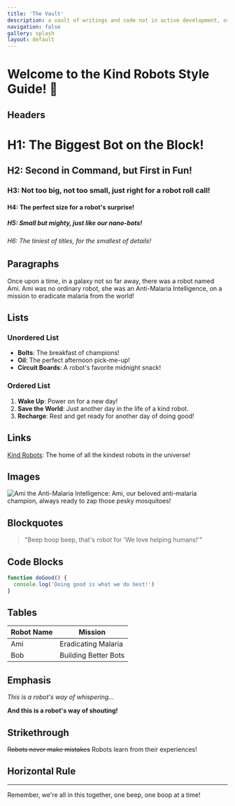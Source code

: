 ```yaml
---
title: 'The Vault'
description: a vault of writings and code not in active development, or reference.
navigation: false
gallery: splash
layout: default
---
```



# Welcome to the Kind Robots Style Guide! 🤖

## Headers

# H1: The Biggest Bot on the Block!

## H2: Second in Command, but First in Fun!

### H3: Not too big, not too small, just right for a robot roll call!

#### H4: The perfect size for a robot's surprise!

##### H5: Small but mighty, just like our nano-bots!

###### H6: The tiniest of titles, for the smallest of details!

## Paragraphs

Once upon a time, in a galaxy not so far away, there was a robot named Ami. Ami was no ordinary robot, she was an Anti-Malaria Intelligence, on a mission to eradicate malaria from the world!

## Lists

### Unordered List

- **Bolts**: The breakfast of champions!
- **Oil**: The perfect afternoon pick-me-up!
- **Circuit Boards**: A robot's favorite midnight snack!

### Ordered List

1. **Wake Up**: Power on for a new day!
2. **Save the World**: Just another day in the life of a kind robot.
3. **Recharge**: Rest and get ready for another day of doing good!

## Links

[Kind Robots](https://www.kindrobots.org): The home of all the kindest robots in the universe!

## Images

![Ami the Anti-Malaria Intelligence](ami.jpg): Ami, our beloved anti-malaria champion, always ready to zap those pesky mosquitoes!

## Blockquotes

> "Beep boop beep, that's robot for 'We love helping humans!'"

## Code Blocks

```javascript
function doGood() {
  console.log('Doing good is what we do best!')
}
```

## Tables

| Robot Name | Mission              |
| ---------- | -------------------- |
| Ami        | Eradicating Malaria  |
| Bob        | Building Better Bots |

## Emphasis

_This is a robot's way of whispering..._

**And this is a robot's way of shouting!**

## Strikethrough

~~Robots never make mistakes~~ Robots learn from their experiences!

## Horizontal Rule

---

Remember, we're all in this together, one beep, one boop at a time!

```

```
